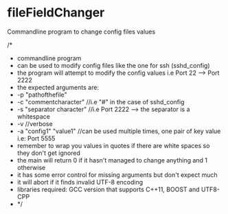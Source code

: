 fileFieldChanger
================

Commandline program to change config files values

/*
* commandline program
* can be used to modify config files like the one for ssh (sshd_config)
* the program will attempt to modify the config values i.e Port 22 --> Port 2222
* the expected arguments are:
* -p "pathofthefile"
* -c "commentcharacter" //i.e "#" in the case of sshd_config
* -s "separator character" //i.e Port 2222 --> the separator is a whitespace
* -v //verbose
* -a "config1" "value1" //can be used multiple times, one pair of key value i.e: Port 5555
* remember to wrap you values in quotes if there are white spaces so they don't get ignored
* the main will return 0 if it hasn't managed to change anything and 1 otherwise
* it has some error control for missing arguments but don't expect much
* it will abort if it finds invalid UTF-8 encoding
* libraries required: GCC version that supports C++11, BOOST and UTF8-CPP
* */
